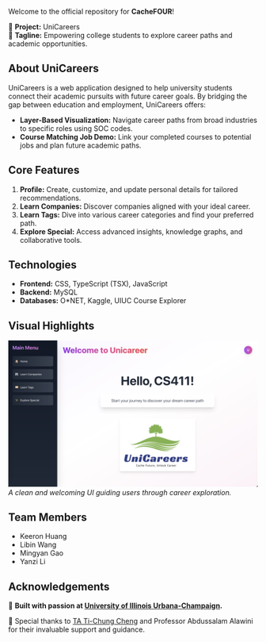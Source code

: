 Welcome to the official repository for **CacheFOUR**!

🚀 **Project:** UniCareers  
🌟 **Tagline:** Empowering college students to explore career paths and academic opportunities.  

## About UniCareers
UniCareers is a web application designed to help university students connect their academic pursuits with future career goals. By bridging the gap between education and employment, UniCareers offers:

- **Layer-Based Visualization:** Navigate career paths from broad industries to specific roles using SOC codes.
- **Course Matching Job Demo:** Link your completed courses to potential jobs and plan future academic paths.

## Core Features
1. **Profile:** Create, customize, and update personal details for tailored recommendations.
2. **Learn Companies:** Discover companies aligned with your ideal career.
3. **Learn Tags:** Dive into various career categories and find your preferred path.
4. **Explore Special:** Access advanced insights, knowledge graphs, and collaborative tools.

## Technologies
- **Frontend:** CSS, TypeScript (TSX), JavaScript
- **Backend:** MySQL
- **Databases:** O*NET, Kaggle, UIUC Course Explorer

## Visual Highlights
![UniCareers Home Page](figure/home_page.png)  
*A clean and welcoming UI guiding users through career exploration.*

## Team Members
- Keeron Huang  
- Libin Wang  
- Mingyan Gao  
- Yanzi Li  

## Acknowledgements

🎉 **Built with passion at [University of Illinois Urbana-Champaign](https://illinois.edu).**

🌹 Special thanks to [TA Ti-Chung Cheng](https://github.com/a2975667/gonnaCatchEmAll) and Professor Abdussalam Alawini for their invaluable support and guidance.
